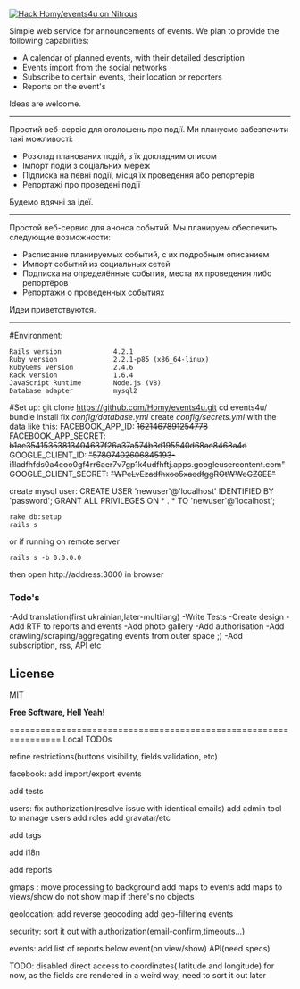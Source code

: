 [![Hack Homy/events4u on Nitrous](https://d3o0mnbgv6k92a.cloudfront.net/assets/hack-l-v1-d464cf470a5da050619f6f247a1017ec.png)](https://lite.nitrous.io/hack_button?source=embed&runtime=rails&repo=Homy%2Fevents4u&file_to_open=README.md)

Simple web service for announcements of events.
We plan to provide the following capabilities:
 - A calendar of planned events, with their detailed description
 - Events import from the social networks
 - Subscribe to certain events, their location or reporters
 - Reports on the event's

Ideas are welcome.

-------------------

Простий веб-сервіс для оголошень про події.
Ми плануємо забезпечити такі можливості:
- Розклад планованих подій, з їх докладним описом
- Імпорт подій з соціальних мереж
- Підписка на певні події, місця їх проведення або репортерів
- Репортажі про проведені події

Будемо вдячні за ідеї.

-------------------

Простой веб-сервис для анонса событий.
Мы планируем обеспечить следующие возможности:
 - Расписание планируемых событий, с их подробным описанием
 - Импорт событий из социальных сетей
 - Подписка на определённые события, места их проведения либо репортёров
 - Репортажи о проведенных событиях

Идеи приветствуются.

-------------------

#Environment:
```
Rails version             4.2.1
Ruby version              2.2.1-p85 (x86_64-linux)
RubyGems version          2.4.6
Rack version              1.6.4
JavaScript Runtime        Node.js (V8)
Database adapter          mysql2

```
#Set up:
    git clone https://github.com/Homy/events4u.git
    cd events4u/
    bundle install
fix *config/database.yml*
create *config/secrets.yml* with the data like this:
FACEBOOK_APP_ID: ~~1621467891254778~~
FACEBOOK_APP_SECRET: ~~b1ac35415353813404637f26a37a574b3d195540d68ac8468a4d~~
GOOGLE_CLIENT_ID: ~~"57807402606845193-i1ladfhfds0a4coo0gf4rr6aer7v7gp1k4udfhftj.apps.googleusercontent.com"~~
GOOGLE_CLIENT_SECRET: ~~"WPcLvEzadfhxoo5xaedfggROtWWeCZ0EE"~~

create mysql user:
CREATE USER 'newuser'@'localhost' IDENTIFIED BY 'password';
GRANT ALL PRIVILEGES ON * . * TO 'newuser'@'localhost';

    rake db:setup
    rails s

or if running on remote server

    rails s -b 0.0.0.0 

then open http://address:3000 in browser


### Todo's
 -Add translation(first ukrainian,later-multilang)
 -Write Tests
 -Create design
 -Add RTF to reports and events
 -Add photo gallery
 -Add authorisation
 -Add crawling/scraping/aggregating events from outer space ;)
 -Add subscription, rss, API etc

License
----

MIT


**Free Software, Hell Yeah!**

================================================================
Local TODOs

refine restrictions(buttons visibility, fields validation, etc)

facebook:
add import/export events

add tests

users:
fix authorization(resolve issue with identical emails)
add admin tool to manage users
add roles
add gravatar/etc

add tags

add i18n

add reports

gmaps :
move processing to background
add maps to events
add maps to views/show
do not show map if there's no objects

geolocation:
add reverse geocoding
add geo-filtering events

security:
sort it out with authorization(email-confirm,timeouts...)

events:
add list of reports below event(on view/show)
API(need specs)

TODO: disabled direct access to coordinates( latitude and longitude) for now, as the fields are rendered in a weird way, need to sort it out later